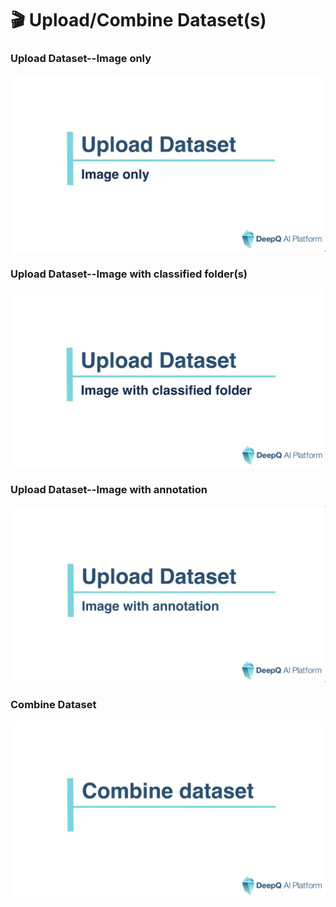 # 🎬 Upload/Combine Dataset(s)

### Upload Dataset--Image only

![](<../.gitbook/assets/TIMG-Upload-dataset-image-only.png>)


### Upload Dataset--Image with classified folder(s)

![](<../.gitbook/assets/TIMG-Upload-dataset-image-with-classified-folder.png>)


### Upload Dataset--Image with annotation

![](<../.gitbook/assets/TIMG-Upload-dataset-image-with-anno.png>)


### Combine Dataset

![](<../.gitbook/assets/TIMG-combine-dataset.png>)

